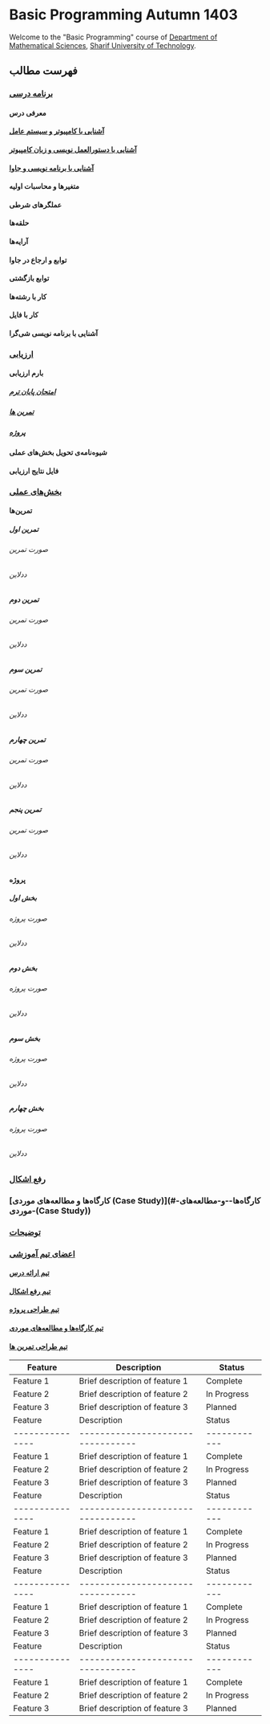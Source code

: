 # Basic Programming Autumn 1403
Welcome to the "Basic Programming" course of [Department of Mathematical Sciences](http://math.sharif.edu), [Sharif University of Technology](https://sharif.edu).



## فهرست مطالب	
### [برنامه درسی](#برنامه-درسی)
#### معرفی درس	
#### [آشنایی با کامپیوتر و سیستم عامل](#آشنایی-با-کامپیوتر-و-سیستم-عامل)	
#### [آشنایی با دستورالعمل نویسی و زبان کامپیوتر](#آشنایی-با-دستورالعمل-نویسی-و-زبان-کامپیوتر)
#### [آشنایی با برنامه نویسی و جاوا](#آشنایی-با-برنامه-نویسی-و-جاوا)
#### متغیرها و محاسبات اولیه	
#### عملگرهای شرطی	
#### حلقه‌ها	
#### آرایه‌ها	
#### توابع و ارجاع در جاوا	
#### توابع بازگشتی	
#### کار با رشته‌ها	
#### کار با فایل	
#### آشنایی با برنامه نویسی شی‌گرا	
### [ارزیابی](#ارزیابی)	
#### بارم ارزیابی	
##### [امتحان پایان ترم](#امتحان-پایان-ترم)	
##### [تمرین ها](#تمرین-ها)	
##### [پروژه](#پروژه)	
#### شیوه‌نامه‌ی تحویل بخش‌های عملی	
#### فایل نتایج ارزیابی
### [بخش‌های عملی](#بخش‌های-عملی)	
#### تمرین‌ها	
##### تمرین اول	
###### صورت تمرین	
###### ددلاین	
##### تمرین دوم	
###### صورت تمرین	
###### ددلاین	
##### تمرین سوم	
###### صورت تمرین	
###### ددلاین	
##### تمرین چهارم	
###### صورت تمرین	
###### ددلاین	
##### تمرین پنجم	
###### صورت تمرین	
###### ددلاین
#### پروژه	
##### بخش اول	
###### صورت پروژه	
###### ددلاین	
##### بخش دوم	
###### صورت پروژه	
###### ددلاین		
##### بخش سوم	
###### صورت پروژه	
###### ددلاین		
##### بخش چهارم	
###### صورت پروژه	
###### ددلاین	
### [رفع اشکال](#رفع-اشکال)	
### [کارگاه‌ها و مطالعه‌های موردی (Case Study)](#کارگاه‌ها--و-مطالعه‌های-موردی-(Case Study))	
### [توضیحات](#توضیحات)	
### [اعضای تیم آموزشی](#اعضای-تیم-آموزشی)
#### [تیم ارائه درس](#تیم-ارائه-درس)
#### [تیم رفع اشکال](#تیم-رفع-اشکال)	
#### [تیم طراحی پروژه](#تیم-طراحی-پروژه)	
#### [تیم کارگاه‌ها و مطالعه‌های موردی](#تیم-کارگاه‌ها-و-مطالعه‌های-موردی)	
#### [تیم طراحی تمرین ها](#تیم-طراحی-تمرین-ها)









| Feature       | Description                     | Status     |
|---------------|---------------------------------|------------|
| Feature 1     | Brief description of feature 1  | Complete   |
| Feature 2     | Brief description of feature 2  | In Progress|
| Feature 3     | Brief description of feature 3  | Planned    |
| Feature       | Description                     | Status     |
|---------------|---------------------------------|------------|
| Feature 1     | Brief description of feature 1  | Complete   |
| Feature 2     | Brief description of feature 2  | In Progress|
| Feature 3     | Brief description of feature 3  | Planned    |
| Feature       | Description                     | Status     |
|---------------|---------------------------------|------------|
| Feature 1     | Brief description of feature 1  | Complete   |
| Feature 2     | Brief description of feature 2  | In Progress|
| Feature 3     | Brief description of feature 3  | Planned    |
| Feature       | Description                     | Status     |
|---------------|---------------------------------|------------|
| Feature 1     | Brief description of feature 1  | Complete   |
| Feature 2     | Brief description of feature 2  | In Progress|
| Feature 3     | Brief description of feature 3  | Planned    |
| Feature       | Description                     | Status     |
|---------------|---------------------------------|------------|
| Feature 1     | Brief description of feature 1  | Complete   |
| Feature 2     | Brief description of feature 2  | In Progress|
| Feature 3     | Brief description of feature 3  | Planned    |

